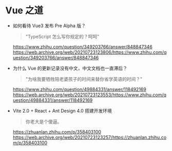 # Vue 之道

- 如何看待 Vue3 发布 Pre Alpha 版？

  > "TypeScript 怎么写你规定的？呵呵"

  <https://www.zhihu.com/question/349203766/answer/848847346>\
  <https://web.archive.org/web/20210723123806/https://www.zhihu.com/question/349203766/answer/848847346>

- 为什么 Vue 的更新记录没有中文，中文文档也一直滞后？

  > "为啥我要牺牲陪老婆孩子的时间来替你省学英语的时间？"

  <https://www.zhihu.com/question/49884331/answer/118492169>\
  <https://web.archive.org/web/20210723123553/https://www.zhihu.com/question/49884331/answer/118492169>

- Vite 2.0 + React + Ant Design 4.0 搭建开发环境

  > 你老大是个傻逼。

  <https://zhuanlan.zhihu.com/p/358403100>\
  <https://web.archive.org/web/20210723123257/https://zhuanlan.zhihu.com/p/358403100>
